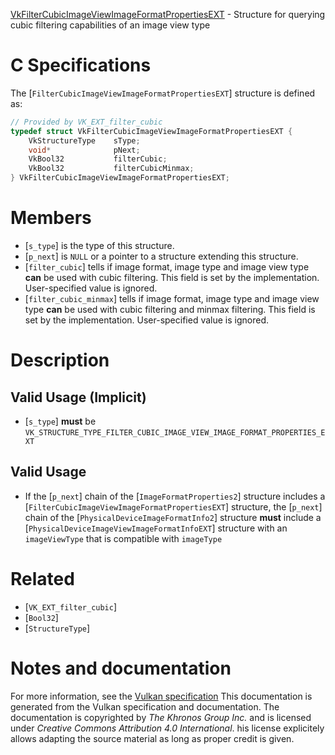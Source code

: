 [VkFilterCubicImageViewImageFormatPropertiesEXT](https://www.khronos.org/registry/vulkan/specs/1.3-extensions/man/html/VkFilterCubicImageViewImageFormatPropertiesEXT.html) - Structure for querying cubic filtering capabilities of an image view type

# C Specifications
The [`FilterCubicImageViewImageFormatPropertiesEXT`] structure is
defined as:
```c
// Provided by VK_EXT_filter_cubic
typedef struct VkFilterCubicImageViewImageFormatPropertiesEXT {
    VkStructureType    sType;
    void*              pNext;
    VkBool32           filterCubic;
    VkBool32           filterCubicMinmax;
} VkFilterCubicImageViewImageFormatPropertiesEXT;
```

# Members
- [`s_type`] is the type of this structure.
- [`p_next`] is `NULL` or a pointer to a structure extending this structure.
- [`filter_cubic`] tells if image format, image type and image view type  **can**  be used with cubic filtering. This field is set by the implementation. User-specified value is ignored.
- [`filter_cubic_minmax`] tells if image format, image type and image view type  **can**  be used with cubic filtering and minmax filtering. This field is set by the implementation. User-specified value is ignored.

# Description
## Valid Usage (Implicit)
-  [`s_type`] **must**  be `VK_STRUCTURE_TYPE_FILTER_CUBIC_IMAGE_VIEW_IMAGE_FORMAT_PROPERTIES_EXT`

## Valid Usage
-    If the [`p_next`] chain of the [`ImageFormatProperties2`] structure includes a [`FilterCubicImageViewImageFormatPropertiesEXT`] structure, the [`p_next`] chain of the [`PhysicalDeviceImageFormatInfo2`] structure  **must**  include a [`PhysicalDeviceImageViewImageFormatInfoEXT`] structure with an `imageViewType` that is compatible with `imageType`

# Related
- [`VK_EXT_filter_cubic`]
- [`Bool32`]
- [`StructureType`]

# Notes and documentation
For more information, see the [Vulkan specification](https://www.khronos.org/registry/vulkan/specs/1.3-extensions/html/vkspec.html)
This documentation is generated from the Vulkan specification and documentation.
The documentation is copyrighted by *The Khronos Group Inc.* and is licensed under *Creative Commons Attribution 4.0 International*.
his license explicitely allows adapting the source material as long as proper credit is given.
        